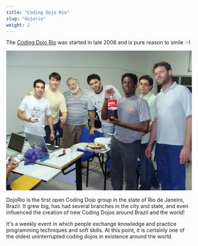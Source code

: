 ```yaml
---
title: "Coding Dojo Rio"
slug: "dojorio"
weight: 2
---
```


The [Coding Dojo Rio](https://dojorio.org) was started in late 2008 and is pure
reason to smile :-)

<img src="images/dojorio.jpg" alt="Coding Dojo Rio party time" class="img-responsive img-thumbnail">

DojoRio is the first open Coding Dojo group in the state of Rio de Janeiro,
Brazil. It grew big, has had several branches in the city and state, and even
influenced the creation of new Coding Dojos around Brazil and the world!

It's a weekly event in which people exchange knowledge and practice programming
techniques and soft skills. At this point, it is certainly one of the oldest
uninterrupted coding dojos in existence around the world.
